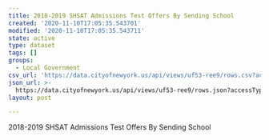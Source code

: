 ```yaml
---
title: 2018-2019 SHSAT Admissions Test Offers By Sending School
created: '2020-11-10T17:05:35.543701'
modified: '2020-11-10T17:05:35.543711'
state: active
type: dataset
tags: []
groups:
  - Local Government
csv_url: 'https://data.cityofnewyork.us/api/views/uf53-ree9/rows.csv?accessType=DOWNLOAD'
json_url: >-
  https://data.cityofnewyork.us/api/views/uf53-ree9/rows.json?accessType=DOWNLOAD
layout: post

---
```

2018-2019 SHSAT Admissions Test Offers By Sending School
